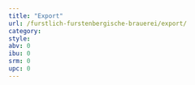 ```yaml
---
title: "Export"
url: /furstlich-furstenbergische-brauerei/export/
category: 
style: 
abv: 0
ibu: 0
srm: 0
upc: 0
---
```


